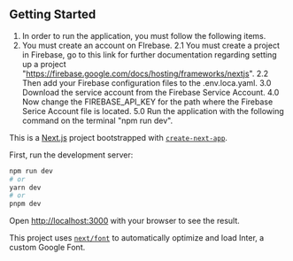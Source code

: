 ## Getting Started

1. In order to run the application, you must follow the following items.
2. You must create an account on FIrebase.
2.1 You must create a project in Firebase, go to this link for further documentation regarding setting up a project "https://firebase.google.com/docs/hosting/frameworks/nextjs".
2.2 Then add your Firebase configuration files to the .env.loca.yaml.
3.0 Download the service account from the Firebase Service Account.
4.0 Now change the FIREBASE_API_KEY for the path where the Firebase Serice Account file is located.
5.0 Run the application with the following command on the terminal "npm run dev".

This is a [Next.js](https://nextjs.org/) project bootstrapped with [`create-next-app`](https://github.com/vercel/next.js/tree/canary/packages/create-next-app).


First, run the development server:

```bash
npm run dev
# or
yarn dev
# or
pnpm dev
```

Open [http://localhost:3000](http://localhost:3000) with your browser to see the result.

This project uses [`next/font`](https://nextjs.org/docs/basic-features/font-optimization) to automatically optimize and load Inter, a custom Google Font.








